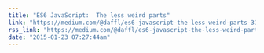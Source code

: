 ```yaml
---
title: "ES6 JavaScript:  The less weird parts"
link: "https://medium.com/@daffl/es6-javascript-the-less-weird-parts-3103a9c821ae"
rss_link: "https://medium.com/@daffl/es6-javascript-the-less-weird-parts-3103a9c821ae"
date: "2015-01-23 07:27:44am"
---
```

